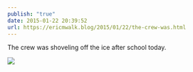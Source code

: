 ```yaml
---
publish: "true"
date: 2015-01-22 20:39:52
url: https://ericmwalk.blog/2015/01/22/the-crew-was.html
---
```


The crew was shoveling off the ice after school today.

![](https://ericmwalk.blog/uploads/2022/adcd9a029f.jpg)